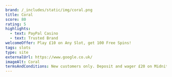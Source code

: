```yaml
---
brand: /_includes/static/img/coral.png
title: Coral
score: 80
rating: 5
highlights:
  - text: PayPal Casino
  - text: Trusted Brand
welcomeOffer: Play £10 on Any Slot, get 100 Free Spins!
tags: slots
type: site
externalUrl: https://www.google.co.uk/
imageAlt: Coral
termsAndConditions: New customers only. Deposit and wager £20 on Midnite Casino to get 100 Free Spins at 10p per spin, valid for 7 days on selected games. T&Cs apply. 18+ GambleAware.org
---
```

